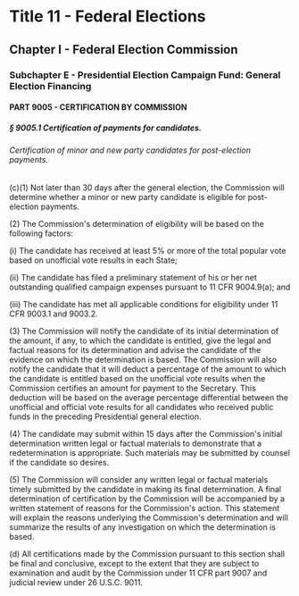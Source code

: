 
# Title 11 - Federal Elections
## Chapter I - Federal Election Commission
### Subchapter E - Presidential Election Campaign Fund: General Election Financing
#### PART 9005 - CERTIFICATION BY COMMISSION
##### § 9005.1 Certification of payments for candidates.
###### Certification of minor and new party candidates for post-election payments.

(c)(1) Not later than 30 days after the general election, the Commission will determine whether a minor or new party candidate is eligible for post-election payments.

(2) The Commission's determination of eligibility will be based on the following factors:

(i) The candidate has received at least 5% or more of the total popular vote based on unofficial vote results in each State;

(ii) The candidate has filed a preliminary statement of his or her net outstanding qualified campaign expenses pursuant to 11 CFR 9004.9(a); and

(iii) The candidate has met all applicable conditions for eligibility under 11 CFR 9003.1 and 9003.2.

(3) The Commission will notify the candidate of its initial determination of the amount, if any, to which the candidate is entitled, give the legal and factual reasons for its determination and advise the candidate of the evidence on which the determination is based. The Commission will also notify the candidate that it will deduct a percentage of the amount to which the candidate is entitled based on the unofficial vote results when the Commission certifies an amount for payment to the Secretary. This deduction will be based on the average percentage differential between the unofficial and official vote results for all candidates who received public funds in the preceding Presidential general election.

(4) The candidate may submit within 15 days after the Commission's initial determination written legal or factual materials to demonstrate that a redetermination is appropriate. Such materials may be submitted by counsel if the candidate so desires.

(5) The Commission will consider any written legal or factual materials timely submitted by the candidate in making its final determination. A final determination of certification by the Commission will be accompanied by a written statement of reasons for the Commission's action. This statement will explain the reasons underlying the Commission's determination and will summarize the results of any investigation on which the determination is based.

(d) All certifications made by the Commission pursuant to this section shall be final and conclusive, except to the extent that they are subject to examination and audit by the Commission under 11 CFR part 9007 and judicial review under 26 U.S.C. 9011.
